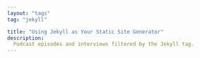 ```yaml
---
layout: "tags"
tag: "jekyll"

title: "Using Jekyll as Your Static Site Generator"
description:
  Podcast episodes and interviews filtered by the Jekyll tag. 
---
```

